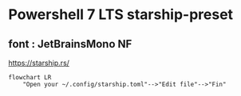 # Powershell 7 LTS starship-preset
## font : JetBrainsMono NF

https://starship.rs/

```mermaid
flowchart LR
    "Open your ~/.config/starship.toml"-->"Edit file"-->"Fin"
```
